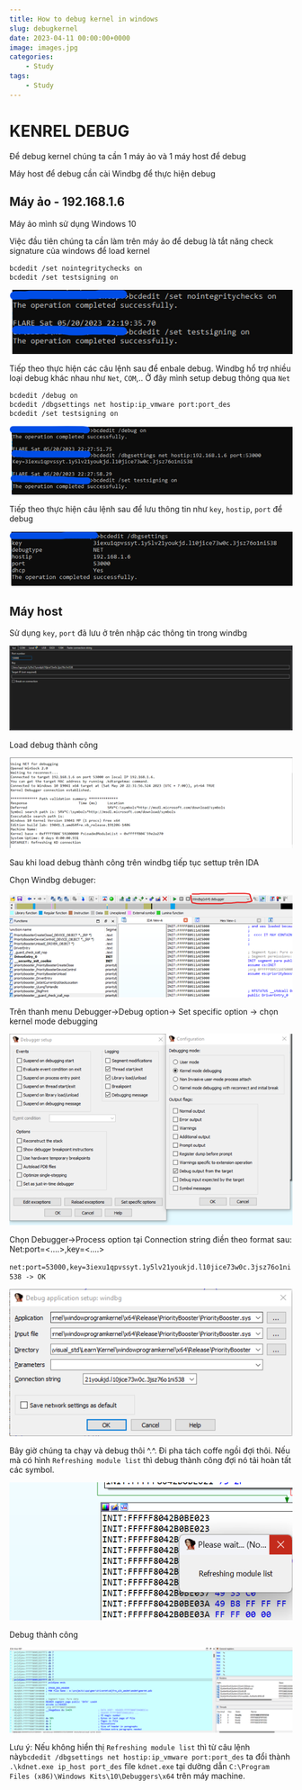 ```yaml
---
title: How to debug kernel in windows
slug: debugkernel
date: 2023-04-11 00:00:00+0000
image: images.jpg
categories:
    - Study
tags:
    - Study
---
```


# KENREL DEBUG
Để debug kernel chúng ta cần 1 máy ảo và 1 máy host để debug

Máy host để debug cần cài Windbg để thực hiện debug
## Máy ảo - 192.168.1.6
Máy ảo mình sử dụng Windows 10 

Việc đầu tiên chúng ta cần làm trên máy ảo để debug là tắt năng check signature của windows để load kernel

```
bcdedit /set nointegritychecks on
bcdedit /set testsigning on
```
![Picture 1](1.png)

Tiếp theo thực hiện các câu lệnh sau để enbale debug. Windbg hổ trợ nhiều loại debug khác nhau như `Net`, `COM`,.. Ở đây mình setup debug thông qua `Net`

```
bcdedit /debug on
bcdedit /dbgsettings net hostip:ip_vmware port:port_des
bcdedit /set testsigning on
```
![Picture 2](2.png)

Tiếp theo thực hiện câu lệnh sau để lưu thông tin như `key`, `hostip`, `port` để debug

![Picture 3](3.png)

## Máy host

Sử dụng `key`, `port` đã lưu ở trên nhập các thông tin trong windbg

![Picture 4](4.png)

Load debug thành công

![Picture 5](5.png)

Sau khi load debug thành công trên windbg tiếp tục settup trên IDA

Chọn Windbg debuger:

![Picture 6](6.png)

Trên thanh menu Debugger->Debug option-> Set specific option -> chọn kernel mode debugging

![Picture 7](7.png)

Chọn Debugger->Process option tại Connection string điền theo format sau:
Net:port=<….>,key=<….>

`net:port=53000,key=3iexu1qpvssyt.1y5lv21youkjd.l10jice73w0c.3jsz76o1ni538 -> OK`

![Picture 8](8.png)

Bây giờ chúng ta chạy và debug thôi ^.^. Đi pha tách coffe ngồi đợi thôi. Nếu mà có hình `Refreshing module list` thì debug thành công đợi nó tải hoàn tất các symbol.

![Picture 9](9.png)

Debug thành công

![Picture 10](10.png)

Lưu ý: Nếu không hiển thị `Refreshing module list` thì từ câu lệnh này`bcdedit /dbgsettings net hostip:ip_vmware port:port_des` ta đổi thành `.\kdnet.exe ip_host port_des` file `kdnet.exe` tại dường dẫn `C:\Program Files (x86)\Windows Kits\10\Debuggers\x64` trên máy machine.